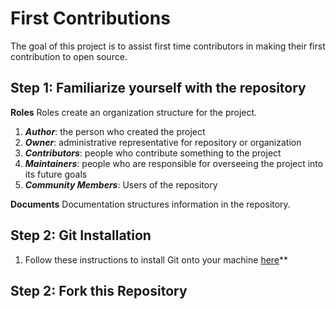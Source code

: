 # First Contributions

The goal of this project is to assist first time contributors in making their first contribution to open source. 

## Step 1: Familiarize yourself with the repository
**Roles**
Roles create an organization structure for the project.
1. ***Author***: the person who created the project
2. ***Owner***: administrative representative for repository or organization
3. ***Contributors***: people who contribute something to the project
4. ***Maintainers***: people who are responsible for overseeing the project into its future goals
5. ***Community Members***: Users of the repository

**Documents**
Documentation structures information in the repository.

## Step 2: Git Installation
1. Follow these instructions to install Git onto your machine [here](https://help.github.com/articles/set-up-git/)**

## Step 2: Fork this Repository
